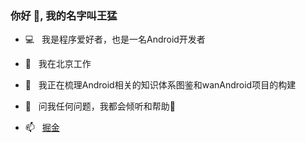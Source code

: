 ### 你好 👋, 我的名字叫王猛

- 💻 &nbsp; 我是程序爱好者，也是一名Android开发者
- 🌉 &nbsp; 我在北京工作
- 🎨 &nbsp; 我正在梳理Android相关的知识体系图鉴和wanAndroid项目的构建
- 💬 &nbsp; 问我任何问题，我都会倾听和帮助🤗


- 📫 &nbsp; [掘金](https://juejin.cn/user/166781495818408)
